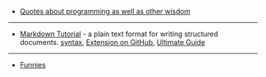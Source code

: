* [Quotes about programming as well as other wisdom](https://github.com/nikolaAV/Storehouse-Of-Knowledge/blob/master/miscellaneous/quotes.md)
- - -
* [Markdown Tutorial](http://commonmark.org/help/tutorial/) - a plain text format for writing structured documents. [syntax](https://github.com/nikolaAV/Storehouse-Of-Knowledge/blob/master/cheat_sheets/markdown_syntax.md), [Extension on GitHub](https://help.github.com/articles/basic-writing-and-formatting-syntax/), [Ultimate Guide](https://blog.ghost.org/markdown/)
- - -
* [Funnies](https://github.com/nikolaAV/Storehouse-Of-Knowledge/blob/master/miscellaneous/funnies/README.md)
